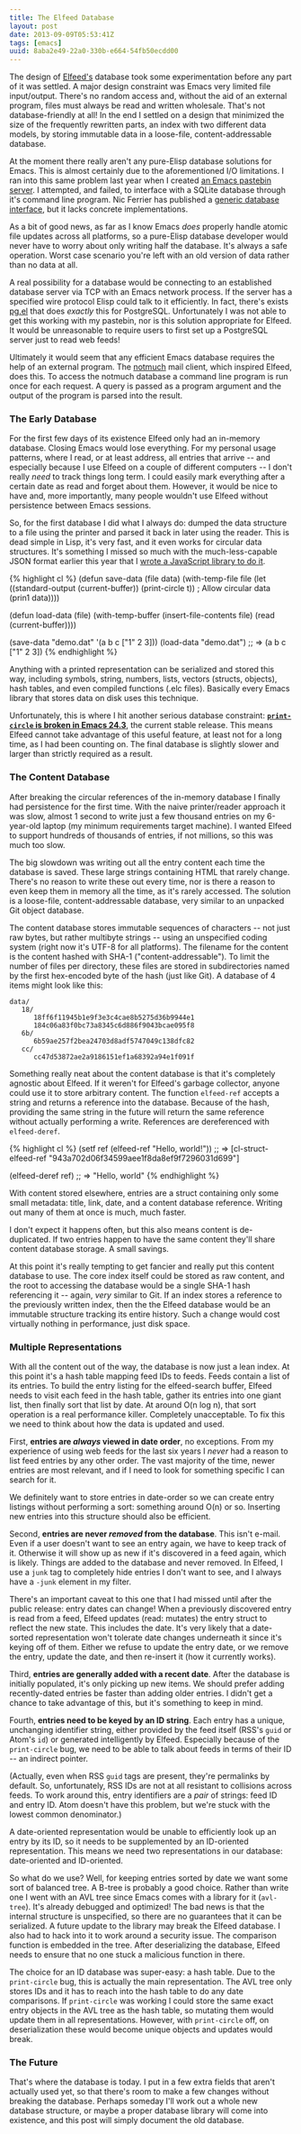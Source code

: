 ```yaml
---
title: The Elfeed Database
layout: post
date: 2013-09-09T05:53:41Z
tags: [emacs]
uuid: 8aba2e49-22a0-330b-e664-54fb50ecdd00
---
```


The design of [Elfeed's][elfeed] database took some experimentation
before any part of it was settled. A major design constraint was Emacs
very limited file input/output. There's no random access and, without
the aid of an external program, files must always be read and written
wholesale. That's not database-friendly at all! In the end I settled
on a design that minimized the size of the frequently rewritten parts,
an index with two different data models, by storing immutable data in
a loose-file, content-addressable database.

At the moment there really aren't any pure-Elisp database solutions
for Emacs. This is almost certainly due to the aforementioned I/O
limitations. I ran into this same problem last year when I created
[an Emacs pastebin server][pastebin]. I attempted, and failed, to
interface with a SQLite database through it's command line program.
Nic Ferrier has published a [generic database interface][emacs-db],
but it lacks concrete implementations.

As a bit of good news, as far as I know Emacs *does* properly handle
atomic file updates across all platforms, so a pure-Elisp database
developer would never have to worry about only writing half the
database. It's always a safe operation. Worst case scenario you're
left with an old version of data rather than no data at all.

A real possibility for a database would be connecting to an
established database server via TCP with an Emacs network process. If
the server has a specified wire protocol Elisp could talk to it
efficiently. In fact, there's exists [pg.el][pg] that does *exactly*
this for PostgreSQL. Unfortunately I was not able to get this working
with my pastebin, nor is this solution appropriate for Elfeed. It
would be unreasonable to require users to first set up a PostgreSQL
server just to read web feeds!

Ultimately it would seem that any efficient Emacs database requires
the help of an external program. The [notmuch][notmuch] mail client,
which inspired Elfeed, does this. To access the notmuch database a
command line program is run once for each request. A query is passed
as a program argument and the output of the program is parsed into the
result.

### The Early Database

For the first few days of its existence Elfeed only had an in-memory
database. Closing Emacs would lose everything. For my personal usage
patterns, where I read, or at least address, all entries that arrive
-- and especially because I use Elfeed on a couple of different
computers -- I don't really *need* to track things long term. I could
easily mark everything after a certain date as read and forget about
them. However, it would be nice to have and, more importantly, many
people wouldn't use Elfeed without persistence between Emacs sessions.

So, for the first database I did what I always do: dumped the data
structure to a file using the printer and parsed it back in later
using the reader. This is dead simple in Lisp, it's very fast, and it
even works for circular data structures. It's something I missed so
much with the much-less-capable JSON format earlier this year that I
[wrote a JavaScript library to do it][resurrectjs].

{% highlight cl %}
(defun save-data (file data)
  (with-temp-file file
    (let ((standard-output (current-buffer))
          (print-circle t))  ; Allow circular data
      (prin1 data))))

(defun load-data (file)
  (with-temp-buffer
    (insert-file-contents file)
    (read (current-buffer))))

(save-data "demo.dat" '(a b c ["1" 2 3]))
(load-data "demo.dat")
;; => (a b c ["1" 2 3])
{% endhighlight %}

Anything with a printed representation can be serialized and stored
this way, including symbols, string, numbers, lists, vectors (structs,
objects), hash tables, and even compiled functions (.elc files).
Basically every Emacs library that stores data on disk uses this
technique.

Unfortunately, this is where I hit another serious database
constraint: [**`print-circle` is broken in Emacs 24.3**][bug15190],
the current stable release. This means Elfeed cannot take advantage of
this useful feature, at least not for a long time, as I had been
counting on. The final database is slightly slower and larger than
strictly required as a result.

### The Content Database

After breaking the circular references of the in-memory database I
finally had persistence for the first time. With the naive
printer/reader approach it was slow, almost 1 second to write just a
few thousand entries on my 6-year-old laptop (my minimum requirements
target machine). I wanted Elfeed to support hundreds of thousands of
entries, if not millions, so this was much too slow.

The big slowdown was writing out all the entry content each time the
database is saved. These large strings containing HTML that rarely
change. There's no reason to write these out every time, nor is there
a reason to even keep them in memory all the time, as it's rarely
accessed. The solution is a loose-file, content-addressable database,
very similar to an unpacked Git object database.

The content database stores immutable sequences of characters -- not
just raw bytes, but rather multibyte strings -- using an unspecified
coding system (right now it's UTF-8 for all platforms). The filename
for the content is the content hashed with SHA-1
("content-addressable"). To limit the number of files per directory,
these files are stored in subdirectories named by the first
hex-encoded byte of the hash (just like Git). A database of 4 items
might look like this:

    data/
       18/
          18ff6f11945b1e9f3e3c4cae8b5275d36b9944e1
          184c06a83f0bc73a8345c6d886f9043bcae095f8
       6b/
          6b59ae257f2bea24703d8adf5747049c138dfc82
       cc/
          cc47d53872ae2a9186151ef1a68392a94e1f091f

Something really neat about the content database is that it's
completely agnostic about Elfeed. If it weren't for Elfeed's garbage
collector, anyone could use it to store arbitrary content. The
function `elfeed-ref` accepts a string and returns a reference into
the database. Because of the hash, providing the same string in the
future will return the same reference without actually performing a
write. References are dereferenced with `elfeed-deref`.

{% highlight cl %}
(setf ref (elfeed-ref "Hello, world!"))
;; => [cl-struct-elfeed-ref "943a702d06f34599aee1f8da8ef9f7296031d699"]

(elfeed-deref ref)
;; => "Hello, world"
{% endhighlight %}

With content stored elsewhere, entries are a struct containing only
some small metadata: title, link, date, and a content database
reference. Writing out many of them at once is much, much faster.

I don't expect it happens often, but this also means content is
de-duplicated. If two entries happen to have the same content they'll
share content database storage. A small savings.

At this point it's really tempting to get fancier and really put this
content database to use. The core index itself could be stored as raw
content, and the root to accessing the database would be a single
SHA-1 hash referencing it -- again, *very* similar to Git. If an index
stores a reference to the previously written index, then the the
Elfeed database would be an immutable structure tracking its entire
history. Such a change would cost virtually nothing in performance,
just disk space.

### Multiple Representations

With all the content out of the way, the database is now just a lean
index. At this point it's a hash table mapping feed IDs to feeds.
Feeds contain a list of its entries. To build the entry listing for
the elfeed-search buffer, Elfeed needs to visit each feed in the hash
table, gather its entries into one giant list, then finally sort that
list by date. At around O(n log n), that sort operation is a real
performance killer. Completely unacceptable. To fix this we need to
think about how the data is updated and used.

First, **entries are *always* viewed in date order**, no exceptions.
From my experience of using web feeds for the last six years I *never*
had a reason to list feed entries by any other order. The vast
majority of the time, newer entries are most relevant, and if I need
to look for something specific I can search for it.

We definitely want to store entries in date-order so we can create
entry listings without performing a sort: something around O(n) or so.
Inserting new entries into this structure should also be efficient.

Second, **entries are never *removed* from the database**. This isn't
e-mail. Even if a user doesn't want to see an entry again, we have to
keep track of it. Otherwise it will show up as new if it's discovered
in a feed again, which is likely. Things are added to the database and
never removed. In Elfeed, I use a `junk` tag to completely hide
entries I don't want to see, and I always have a `-junk` element in my
filter.

There's an important caveat to this one that I had missed until after
the public release: entry dates can change! When a previously
discovered entry is read from a feed, Elfeed updates (read: mutates)
the entry struct to reflect the new state. This includes the date.
It's very likely that a date-sorted representation won't tolerate date
changes underneath it since it's keying off of them. Either we refuse
to update the entry date, or we remove the entry, update the date, and
then re-insert it (how it currently works).

Third, **entries are generally added with a recent date**. After the
database is initially populated, it's only picking up new items. We
should prefer adding recently-dated entries be faster than adding
older entries. I didn't get a chance to take advantage of this, but
it's something to keep in mind.

Fourth, **entries need to be keyed by an ID string**. Each entry has a
unique, unchanging identifier string, either provided by the feed
itself (RSS's `guid` or Atom's `id`) or generated intelligently by
Elfeed. Especially because of the `print-circle` bug, we need to be
able to talk about feeds in terms of their ID -- an indirect pointer.

(Actually, even when RSS `guid` tags are present, they're permalinks
by default. So, unfortunately, RSS IDs are not at all resistant to
collisions across feeds. To work around this, entry identifiers are a
*pair* of strings: feed ID and entry ID. Atom doesn't have this
problem, but we're stuck with the lowest common denominator.)

A date-oriented representation would be unable to efficiently look up
an entry by its ID, so it needs to be supplemented by an ID-oriented
representation. This means we need two representations in our
database: date-oriented and ID-oriented.

So what do we use? Well, for keeping entries sorted by date we want
some sort of balanced tree. A B-tree is probably a good choice. Rather
than write one I went with an AVL tree since Emacs comes with a
library for it (`avl-tree`). It's already debugged and optimized! The
bad news is that the internal structure is unspecified, so there are
no guarantees that it can be serialized. A future update to the
library may break the Elfeed database. I also had to hack into it to
work around a security issue. The comparison function is embedded in
the tree. After deserializing the database, Elfeed needs to ensure
that no one stuck a malicious function in there.

The choice for an ID database was super-easy: a hash table. Due to the
`print-circle` bug, this is actually the main representation. The AVL
tree only stores IDs and it has to reach into the hash table to do any
date comparisons. If `print-circle` was working I could store the same
exact entry objects in the AVL tree as the hash table, so mutating
them would update them in all representations. However, with
`print-circle` off, on deserialization these would become unique
objects and updates would break.

### The Future

That's where the database is today. I put in a few extra fields that
aren't actually used yet, so that there's room to make a few changes
without breaking the database. Perhaps someday I'll work out a whole
new database structure, or maybe a proper database library will come
into existence, and this post will simply document the old database.


[elfeed]: /blog/2013/09/04/
[emacs-db]: https://github.com/nicferrier/emacs-db
[pastebin]: /blog/2012/12/29/
[simple-httpd]: /blog/2012/08/20/
[pg]: http://www.online-marketwatch.com/pgel/pg.html
[notmuch]: http://notmuchmail.org/
[resurrectjs]: /blog/2013/03/28/
[bug15190]: http://lists.gnu.org/archive/html/bug-gnu-emacs/2013-08/msg00860.html
